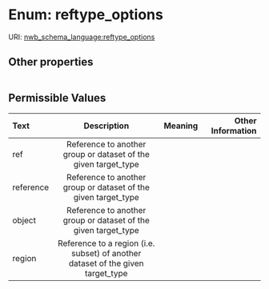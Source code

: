 
# Enum: reftype_options




URI: [nwb_schema_language:reftype_options](https://w3id.org/p2p_ld/nwb-schema-language/reftype_options)


## Other properties

|  |  |  |
| --- | --- | --- |

## Permissible Values

| Text | Description | Meaning | Other Information |
| :--- | :---: | :---: | ---: |
| ref | Reference to another group or dataset of the given target_type |  |  |
| reference | Reference to another group or dataset of the given target_type |  |  |
| object | Reference to another group or dataset of the given target_type |  |  |
| region | Reference to a region (i.e. subset) of another dataset of the given target_type |  |  |

